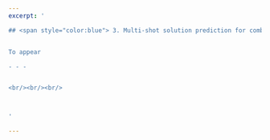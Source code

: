 ```yaml
---
excerpt: '

## <span style="color:blue"> 3. Multi-shot solution prediction for combinatorial optimisation </span>  


To appear

- - -


<br/><br/><br/>



'

---
```

